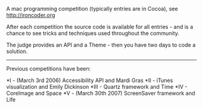 A mac programming competition (typically entries are in Cocoa), see http://ironcoder.org

After each competition the source code is available for all entries - and is a chance to see tricks and techniques used throughout the community.

The judge provides an API and a Theme - then you have two days to code a solution. 

----
Previous competitions have been:

*I - (March 3rd 2006) Accessibility API and Mardi Gras
*II - iTunes visualization and Emily Dickinson
*III - Quartz framework and Time
*IV - CoreImage and Space
*V - (March 30th 2007) ScreenSaver framework and Life

